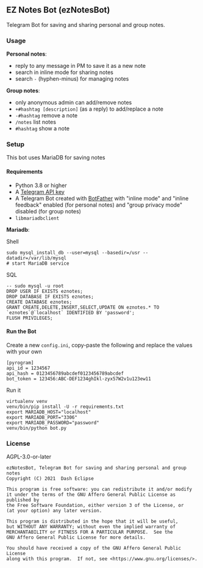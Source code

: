 ## EZ Notes Bot (ezNotesBot)

Telegram Bot for saving and sharing personal and group notes.

### Usage

**Personal notes**:

- reply to any message in PM to save it as a new note
- search in inline mode for sharing notes
- search `-` (hyphen-minus) for managing notes

**Group notes**:

- only anonymous admin can add/remove notes
- `+#hashtag [description]` (as a reply) to add/replace a note
- `-#hashtag` remove a note
- `/notes` list notes
- `#hashtag` show a note

### Setup

This bot uses MariaDB for saving notes

#### Requirements

- Python 3.8 or higher
- A [Telegram API key](https://docs.pyrogram.org/intro/setup#api-keys)
- A Telegram Bot created with [BotFather](https://t.me/BotFather) with
  "inline mode" and "inline feedback" enabled (for personal notes)
  and "group privacy mode" disabled (for group notes)
- `libmariadbclient`

**Mariadb**:

Shell

```
sudo mysql_install_db --user=mysql --basedir=/usr --datadir=/var/lib/mysql
# start MariaDB service
```

SQL

```
-- sudo mysql -u root
DROP USER IF EXISTS eznotes;
DROP DATABASE IF EXISTS eznotes;
CREATE DATABASE eznotes;
GRANT CREATE,DELETE,INSERT,SELECT,UPDATE ON eznotes.* TO `eznotes`@`localhost` IDENTIFIED BY 'password';
FLUSH PRIVILEGES;
```

#### Run the Bot

Create a new `config.ini`, copy-paste the following and replace the values with
your own

```
[pyrogram]
api_id = 1234567
api_hash = 0123456789abcdef0123456789abcdef
bot_token = 123456:ABC-DEF1234ghIkl-zyx57W2v1u123ew11
```

Run it

```
virtualenv venv
venv/bin/pip install -U -r requirements.txt
export MARIADB_HOST="localhost"
export MARIADB_PORT="3306"
export MARIADB_PASSWORD="password"
venv/bin/python bot.py
```

### License

AGPL-3.0-or-later

```
ezNotesBot, Telegram Bot for saving and sharing personal and group notes
Copyright (C) 2021  Dash Eclipse

This program is free software: you can redistribute it and/or modify
it under the terms of the GNU Affero General Public License as published by
the Free Software Foundation, either version 3 of the License, or
(at your option) any later version.

This program is distributed in the hope that it will be useful,
but WITHOUT ANY WARRANTY; without even the implied warranty of
MERCHANTABILITY or FITNESS FOR A PARTICULAR PURPOSE.  See the
GNU Affero General Public License for more details.

You should have received a copy of the GNU Affero General Public License
along with this program.  If not, see <https://www.gnu.org/licenses/>.
```